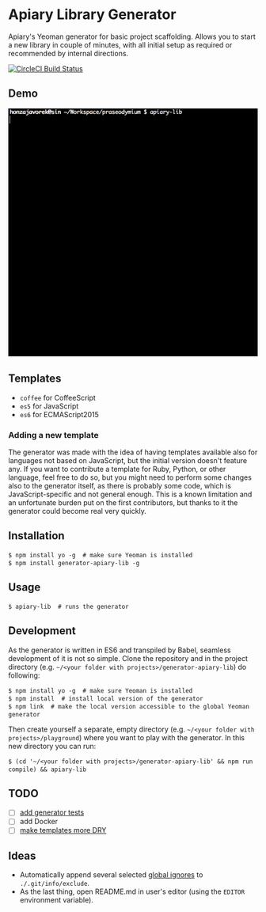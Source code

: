 # Apiary Library Generator

Apiary's Yeoman generator for basic project scaffolding. Allows you to start
a new library in couple of minutes, with all initial setup as required or
recommended by internal directions.

[![CircleCI Build Status](https://circleci.com/gh/apiaryio/generator-apiary-lib.svg?style=shield)](https://circleci.com/gh/apiaryio/generator-apiary-lib)

## Demo

![Demo](https://github.com/apiaryio/generator-apiary-lib/blob/master/assets/demo.gif?raw=true)

## Templates

- `coffee` for CoffeeScript
- `es5` for JavaScript
- `es6` for ECMAScript2015

### Adding a new template

The generator was made with the idea of having templates available also for
languages not based on JavaScript, but the initial version doesn't feature any.
If you want to contribute a template for Ruby, Python, or other language, feel
free to do so, but you might need to perform some changes also to the generator
itself, as there is probably some code, which is JavaScript-specific and not
general enough. This is a known limitation and an unfortunate burden put on
the first contributors, but thanks to it the generator could become real very
quickly.

## Installation

```shell
$ npm install yo -g  # make sure Yeoman is installed
$ npm install generator-apiary-lib -g
```

## Usage

```shell
$ apiary-lib  # runs the generator
```

## Development

As the generator is written in ES6 and transpiled by Babel, seamless
development of it is not so simple. Clone the repository and in the
project directory (e.g. `~/<your folder with projects>/generator-apiary-lib`)
do following:

```shell
$ npm install yo -g  # make sure Yeoman is installed
$ npm install  # install local version of the generator
$ npm link  # make the local version accessible to the global Yeoman generator
```

Then create yourself a separate, empty directory (e.g.
`~/<your folder with projects>/playground`) where you want to play with
the generator. In this new directory you can run:

```shell
$ (cd '~/<your folder with projects>/generator-apiary-lib' && npm run compile) && apiary-lib
```

## TODO

- [ ] [add generator tests](http://yeoman.io/authoring/testing.html)
- [ ] add Docker
- [ ] [make templates more DRY](https://github.com/tj/ejs#includes)

## Ideas

- Automatically append several selected [global ignores](https://github.com/github/gitignore/blob/master/Global/) to `./.git/info/exclude`.
- As the last thing, open README.md in user's editor (using the `EDITOR` environment variable).
